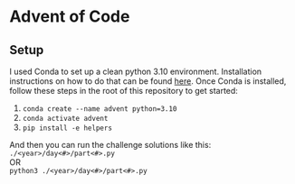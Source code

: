 # Advent of Code

## Setup

I used Conda to set up a clean python 3.10 environment. Installation instructions on how to do that can be found [here](https://docs.conda.io/projects/conda/en/latest/user-guide/install/index.html). Once Conda is installed, follow these steps in the root of this repository to get started:

1. `conda create --name advent python=3.10`
2. `conda activate advent`
3. `pip install -e helpers`

And then you can run the challenge solutions like this:<br>
`./<year>/day<#>/part<#>.py` <br> OR <br> `python3 ./<year>/day<#>/part<#>.py`